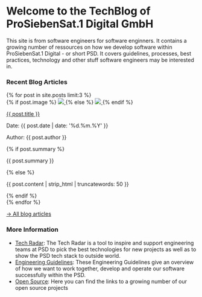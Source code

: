 # Welcome to the TechBlog of ProSiebenSat.1 Digital GmbH

This site is from software engineers for software enginners. It contains a growing number of ressources on how we develop software within ProSiebenSat.1 Digital - or short PSD. It covers guidelines, processes, best practices, technology and other stuff software engineers may be interested in. 

### Recent Blog Articles

<section class="post-list">
  {% for post in site.posts limit:3 %}
    <section class="post-teaser"> 
      {% if post.image %}
        <a href="{{ post.url | prepend: site.baseurl }}"> <img class="image" src="{{ site.baseurl }}/images/posts/{{ post.image }}"/> </a>
      {% else %}
        <a href="{{ post.url | prepend: site.baseurl }}"> <img class="image" src="{{ site.baseurl }}/images/blog.jpg"/> </a>
      {% endif %}  
        <p class="title"> <a href="{{ post.url | prepend: site.baseurl }}">{{ post.title }}</a> </p>
        <p class="date"> Date: {{ post.date | date: '%d.%m.%Y' }} </p>
        <p class="author"> Author: {{ post.author }} </p>
      {% if post.summary %}
        <p class="excerpt"> {{ post.summary }} </p>
      {% else %}
        <p class="excerpt"> {{ post.content | strip_html | truncatewords: 50 }} </p>
      {% endif %}
    </section>
  {% endfor %}
</section>

[-> All blog articles](blog)


### More Information

* [Tech Radar](radar): The Tech Radar is a tool to inspire and support engineering teams at PSD to pick the best technologies for new projects as well as to show the PSD tech stack to outside world.
* [Engineering Guidelines](engineering_guidelines/): These Engineering Guidelines give an overview of how we want to work together, develop and operate our software successfully within the PSD.
* [Open Source](opensource): Here you can find the links to a growing number of our open source projects
 
 
